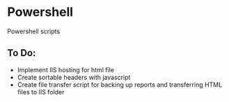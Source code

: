 # Powershell
Powershell scripts


## To Do:
- Implement IIS hosting for html file
- Create sortable headers with javascript
- Create file transfer script for backing up reports and transferring HTML files to IIS folder

